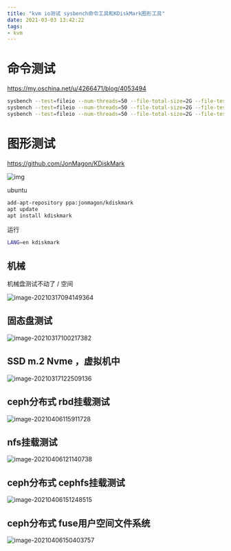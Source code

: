 ```yaml
---
title: "kvm io测试 sysbench命令工具和KDiskMark图形工具"
date: 2021-03-03 13:42:22
tags:
- kvm
---
```


# 命令测试

https://my.oschina.net/u/4266471/blog/4053494

```bash
sysbench --test=fileio --num-threads=50 --file-total-size=2G --file-test-mode=rndrw prepare  #准备测试
sysbench --test=fileio --num-threads=50 --file-total-size=2G --file-test-mode=rndrw run      #开始测试
sysbench --test=fileio --num-threads=50 --file-total-size=2G --file-test-mode=rndrw cleanup  #清除测试文件
```





# 图形测试

https://github.com/JonMagon/KDiskMark

![img](https://raw.githubusercontent.com/JonMagon/KDiskMark/master/assets/images/kdiskmark.png)

ubuntu

```bash
add-apt-repository ppa:jonmagon/kdiskmark
apt update
apt install kdiskmark
```





运行

```bash
LANG=en kdiskmark
```



## 机械

机械盘测试不动了 / 空间

![image-20210317094149364](http://myapp.img.mykernel.cn/image-20210317094149364.png)

## 固态盘测试

![image-20210317100217382](http://myapp.img.mykernel.cn/image-20210317100217382.png)

## SSD m.2 Nvme ，虚拟机中

![image-20210317122509136](http://myapp.img.mykernel.cn/image-20210317122509136.png)

## ceph分布式 rbd挂载测试

![image-20210406115911728](http://myapp.img.mykernel.cn/image-20210406115911728.png)

## nfs挂载测试

![image-20210406121140738](http://myapp.img.mykernel.cn/image-20210406121140738.png)

## ceph分布式 cephfs挂载测试

![image-20210406151248515](http://myapp.img.mykernel.cn/image-20210406151248515.png)

## ceph分布式 fuse用户空间文件系统

![image-20210406150403757](http://myapp.img.mykernel.cn/image-20210406150403757.png)